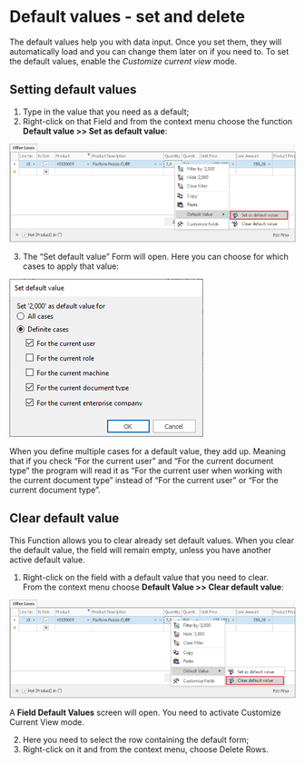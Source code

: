 # Default values - set and delete

The default values help you with data input. Once you set them, they will automatically load and you can change them later on if you need to. To set the default values, enable the *Customize current view* mode.

## Setting default values

1. Type in the value that you need as a default; <br>
2. Right-click on that Field and from the context menu choose the function <b>Default value >> Set as default value</b>:

![Set default value](pictures/set-default-value.png) 

3. The “Set default value” Form will open. Here you can choose for which cases to apply that value:

![Default value cases](pictures/default-value-cases.png) 

When you define multiple cases for a default value, they add up. Meaning that if you check “For the current user” and “For the current document type” the program will read it as “For the current user when working with the current document type” instead of “For the current user” or “For the current document type”.

## Clear default value 

This Function allows you to clear already set default values. When you clear the default value, the field will remain empty, unless you have another active default value.

1. Right-click on the field with a default value that you need to clear. <br>
From the context menu choose <b>Default Value >> Clear default value</b>:

![Clear default value](pictures/clear-default-value.png) 

A <b>Field Default Values</b> screen will open. You need to activate Customize Current View mode. 

2. Here you need to select the row containing the default form;
3. Right-click on it and from the context menu, choose Delete Rows.
